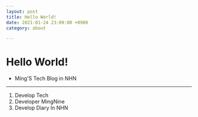 ```yaml
---
layout: post
title: Hello World!
date: 2021-01-24 23:09:00 +0900
category: about

---
```


# Hello World!

- Ming'S Tech Blog in NHN

---

1. Develop Tech
2. Developer MingNine
3. Develop Diary In NHN

